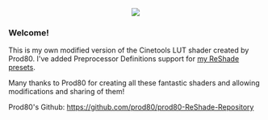 <p align="center"><img src="https://i.imgur.com/KgnCuNx.png"></p>

### Welcome!

This is my own modified version of the Cinetools LUT shader created by Prod80.
I've added Preprocessor Definitions support for [my ReShade presets](https://www.patreon.com/c/NaturalPixel).

Many thanks to Prod80 for creating all these fantastic shaders and allowing modifications and sharing of them!

Prod80's Github:
https://github.com/prod80/prod80-ReShade-Repository
